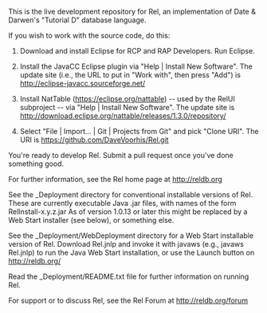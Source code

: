 This is the live development repository for Rel, an implementation of Date & Darwen's "Tutorial D" database language.

If you wish to work with the source code, do this:

1. Download and install Eclipse for RCP and RAP Developers.  Run Eclipse.

2. Install the JavaCC Eclipse plugin via "Help | Install New Software".  The update site (i.e., the URL to put in "Work with", then press "Add") is http://eclipse-javacc.sourceforge.net/

3. Install NatTable (https://eclipse.org/nattable) -- used by the RelUI subproject -- via "Help | Install New Software".  The update site is http://download.eclipse.org/nattable/releases/1.3.0/repository/

4. Select "File | Import... | Git | Projects from Git" and pick "Clone URI".  The URI is https://github.com/DaveVoorhis/Rel.git

You're ready to develop Rel.  Submit a pull request once you've done something good.

For further information, see the Rel home page at http://reldb.org

See the _Deployment directory for conventional installable versions of Rel.  These are currently executable Java .jar files, with names of the form RelInstall-x.y.z.jar  As of version 1.0.13 or later this might be replaced by a Web Start installer (see below), or something else.

See the _Deployment/WebDeployment directory for a Web Start installable version of Rel.  Download Rel.jnlp and invoke it with
javaws (e.g., javaws Rel.jnlp) to run the Java Web Start installation, or use the Launch button on http://reldb.org/

Read the _Deployment/README.txt file for further information on running Rel.

For support or to discuss Rel, see the Rel Forum at http://reldb.org/forum
